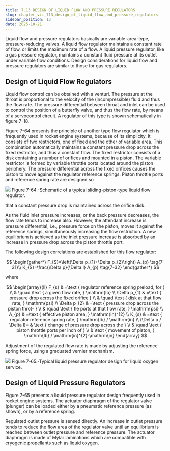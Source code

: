 ```yaml
---
title: 7.13 DESIGN OF LIQUID FLOW AND PRESSURE REGULATORS
slug: chapter_vii_713_design_of_liquid_flow_and_pressure_regulators
sidebar_position: 13
date: 2025-10-21
---
```


Liquid flow and pressure regulators basically are variable-area-type, pressure-reducing valves. A liquid flow regulator maintains a constant rate of flow, or limits the maximum rate of a flow. A liquid pressure regulator, like a gas pressure regulator, maintains a constant fluid pressure at its outlet under variable flow conditions. Design considerations for liquid flow and pressure regulators are similar to those for gas regulators.

## Design of Liquid Flow Regulators

Liquid flow control can be obtained with a venturi. The pressure at the throat is proportional to the velocity of the (incompressible) fluid and thus the flow rate. The pressure differential between throat and inlet can be used to control the position of a butterfly valve, and thus the flow rate, by means of a servocontrol circuit. A regulator of this type is shown schematically in figure 7-18.

Figure 7-64 presents the principle of another type flow regulator which is frequently used in rocket engine systems, because of its simplicity. It consists of two restrictors, one of fixed and the other of variable area. This combination automatically maintains a constant pressure drop across the fixed restrictor, and thus a constant flow. The fixed restrictor consists of a disk containing a number of orifices and mounted in a piston. The variable restrictor is formed by variable throttle ports located around the piston periphery. The pressure differential across the fixed orifices causes the piston to move against the regulator reference springs. Piston throttle ports and reference spring rate are designed so

![](/img/DLPRE/image_271.jpg)
Figure 7-64.-Schematic of a typical sliding-piston-type liquid flow regulator.

that a constant pressure drop is maintained across the orifice disk.

As the fluid inlet pressure increases, or the back pressure decreases, the flow rate tends to increase also. However, the attendant increase is pressure differential, i.e., pressure force on the piston, moves it against the reference springs, simultaneously increasing the flow restriction. A new equilibrium is achieved as the inlet pressure increase is absorbed by an increase in pressure drop across the piston throttle port.

The following design correlations are established for this flow regulator:

$$
\begin{gather*}
F_{S}=\left(\Delta p_{1}+\Delta p_{2}\right) A_{p}  \tag{7-31}\\
K_{S}=\frac{\Delta p}{\Delta l} A_{p} \tag{7-32}
\end{gather*}
$$

where

$$
\begin{array}{ll}
F_{s} & =\text { regulator reference spring preload, for } \\
& \quad \text { a given flow rate, } \mathrm{lb} \\
\Delta p_{1} & =\text { pressure drop across the fixed orifice } \\
& \quad \text { disk at that flow rate, } \mathrm{psi} \\
\Delta p_{2} & =\text { pressure drop across the piston throt- } \\
& \quad \text { tle ports at that flow rate, } \mathrm{psi} \\
A_{p} & =\text { effective piston area, } \mathrm{in}^{2} \\
K_{s} & =\text { regulator reference spring rate, } \mathrm{lb} / \mathrm{in} \\
(\Delta p / \Delta l)= & \text { change of pressure drop across the } \\
& \quad \text { piston throttle ports per inch of } \\
& \text { movement of piston, } \mathrm{lb} / \mathrm{in}^{2}-\mathrm{in}
\end{array}
$$

Adjustment of the regulated flow rate is made by adjusting the reference spring force, using a graduated vernier mechanism.

![](/img/DLPRE/image_272.jpg)
Figure 7-65.-Typical liquid pressure regulator design for liquid oxygen service.

## Design of Liquid Pressure Regulators

Figure 7-65 presents a liquid pressure regulator design frequently used in rocket engine systems. The actuator diaphragm of the regulator valve (plunger) can be loaded either by a pneumatic reference pressure (as shown), or by a reference spring.

Regulated outlet pressure is sensed directly. An increase in outlet pressure tends to reduce the flow area of the regulator valve until an equilibrium is reached between outlet pressure and reference pressure. The actuator diaphragm is made of Mylar laminations which are compatible with cryogenic propellants such as liquid oxygen.